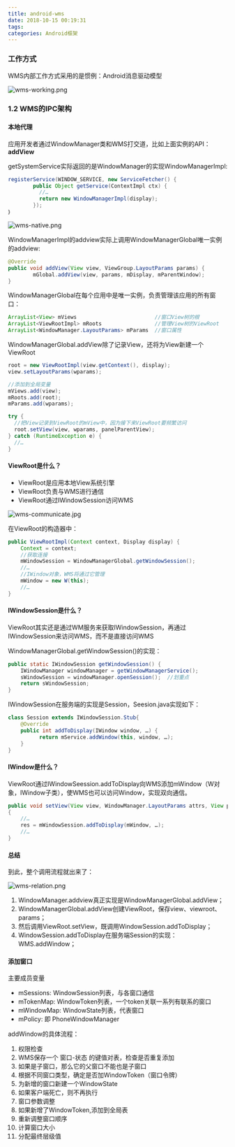 ```yaml
---
title: android-wms
date: 2018-10-15 00:19:31
tags:
categories: Android框架
---
```


###	工作方式

WMS内部工作方式采用的是惯例：Android消息驱动模型

![wms-working.png](https://hillli-1253216866.cos.ap-shenzhen-fsi.myqcloud.com/blog/android-framework/wms-working.png)


### 1.2	WMS的IPC架构  

#### 本地代理  

应用开发者通过WindowManager类和WMS打交道，比如上面实例的API：**addView**

getSystemService实际返回的是WindowManager的实现WindowManagerImpl:

~~~java
registerService(WINDOW_SERVICE, new ServiceFetcher() {
        public Object getService(ContextImpl ctx) {
          //…
          return new WindowManagerImpl(display);
        });
｝
~~~

![wms-native.png](https://hillli-1253216866.cos.ap-shenzhen-fsi.myqcloud.com/blog/android-framework/wms-native.png)


WindowManagerImpl的addview实际上调用WindowManagerGlobal唯一实例的addview:

~~~java
@Override
public void addView(View view, ViewGroup.LayoutParams params) {
        mGlobal.addView(view, params, mDisplay, mParentWindow);
}
~~~

WindowManagerGlobal在每个应用中是唯一实例，负责管理该应用的所有窗口：

~~~java
ArrayList<View> mViews                         //窗口View树的根
ArrayList<ViewRootImpl> mRoots                 //管理View树的ViewRoot
ArrayList<WindowManager.LayoutParams> mParams  //窗口属性
~~~

WindowManagerGlobal.addView除了记录View，还将为View新建一个ViewRoot

~~~java
root = new ViewRootImpl(view.getContext(), display);
view.setLayoutParams(wparams);

//添加到全局变量
mViews.add(view);
mRoots.add(root);
mParams.add(wparams);

try {
  //把View记录到ViewRoot的mView中，因为接下来ViewRoot要频繁访问
  root.setView(view, wparams, panelParentView);
} catch (RuntimeException e) {
  //…
}
~~~

#### ViewRoot是什么？

+ ViewRoot是应用本地View系统引擎
+ ViewRoot负责与WMS进行通信
+ ViewRoot通过IWindowSession访问WMS

![wms-communicate.jpg](https://hillli-1253216866.cos.ap-shenzhen-fsi.myqcloud.com/blog/android-framework/wms-communicate.jpg)



在ViewRoot的构造器中：

~~~java
public ViewRootImpl(Context context, Display display) {
    Context = context;
    //获取连接
    mWindowSession = WindowManagerGlobal.getWindowSession();
    //…
    //IWindow对象，WMS将通过它管理
    mWindow = new W(this);
    //…
}
~~~

#### IWindowSession是什么？

ViewRoot其实还是通过WM服务来获取IWindowSession，再通过IWindowSession来访问WMS，而不是直接访问WMS

WindowManagerGlobal.getWindowSession()的实现：

~~~java
public static IWindowSession getWindowSession() {
    IWindowManager windowManager = getWindowManagerService();
    sWindowSession = windowManager.openSession();  //划重点                       
    return sWindowSession;
}
~~~

IWindowSession在服务端的实现是Session，Seesion.java实现如下：

~~~java
class Session extends IWindowSession.Stub{
    @Override
    public int addToDisplay(IWindow window, …) {
          return mService.addWindow(this, window, …);
    }
}
~~~


#### IWindow是什么？

ViewRoot通过IWindowSeession.addToDisplay向WMS添加mWindow（W对象，IWindow子类），使WMS也可以访问Window，实现双向通信。

~~~java
public void setView(View view, WindowManager.LayoutParams attrs, View panelParentView)
{
    //…
    res = mWindowSession.addToDisplay(mWindow, …);
    //…
}
~~~

#### 总结

到此，整个调用流程就出来了：

![wms-relation.png](https://hillli-1253216866.cos.ap-shenzhen-fsi.myqcloud.com/blog/android-framework/wms-relation.png)


1. WindowManager.addview真正实现是WindowManagerGlobal.addView；
2. WindowManagerGlobal.addView创建ViewRoot，保存view、viewroot、params；
3. 然后调用ViewRoot.setView，既调用WindowSession.addToDisplay；
4. WindowSession.addToDisplay在服务端Session的实现：WMS.addWindow；


#### 添加窗口

主要成员变量

* mSessions: WindowSession列表，与各窗口通信
* mTokenMap: WindowToken列表，一个token关联一系列有联系的窗口
* mWindowMap: WindowState列表，代表窗口
* mPolicy: 即 PhoneWindowManager

addWindow的具体流程：

1. 权限检查
2. WMS保存一个 窗口-状态 的键值对表，检查是否重复添加
3. 如果是子窗口，那么它的父窗口不能也是子窗口
4. 根据不同窗口类型，确定是否加WindowToken（窗口令牌）
5. 为新增的窗口新建一个WindowState
6. 如果客户端死亡，则不再执行
7. 窗口参数调整
8. 如果新增了WindowToken,添加到全局表
9. 重新调整窗口顺序
10. 计算窗口大小
11. 分配最终层级值
